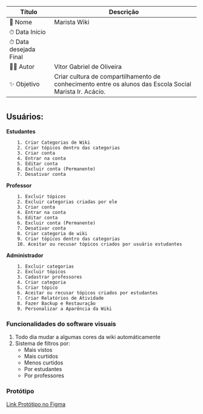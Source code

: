 | Título | Descrição |
| ------ | --------- |
| 📂 Nome | Marista Wiki |
| ⏱ Data Início |  |
| ⏱ Data desejada Final |  |
| 🙋‍♂️ Autor | Vitor Gabriel de Oliveira |
| ✨ Objetivo | Criar cultura de compartilhamento de conhecimento entre os alunos das Escola Social Marista Ir. Acácio. |

#

## **Usuários:**

**Estudantes**

        1. Criar Categorias de Wiki
        2. Criar tópicos dentro das categorias
        3. Criar conta
        4. Entrar na conta
        5. Editar conta
        6. Excluir conta (Permanente)
        7. Desativar conta

**Professor**

        1. Excluir tópicos
        2. Excluir categorias criadas por ele
        3. Criar conta
        4. Entrar na conta
        5. Editar conta
        6. Excluir conta (Permanente)
        7. Desativar conta
        8. Criar categoria de wiki
        9. Criar tópicos dentro das categorias
        10. Aceitar ou recusar tópicos criados por usuário estudantes
        
**Administrador**

        1. Excluir categorias
        2. Excluir tópicos
        3. Cadastrar professores
        4. Criar categoria
        5. Criar tópico
        6. Aceitar ou recusar tópicos criados por estudantes
        7. Criar Relatórios de Atividade
        8. Fazer Backup e Restauração
        9. Personalizar a Aparência da Wiki

### **Funcionalidades do software visuais**

   1. Todo dia mudar a algumas cores da wiki automáticamente
   2.  Sistema de filtros por:
        - Mais vistos
        - Mais curtidos
        - Menos curtidos
        - Por estudantes
        - Por professores

### **Protótipo**
[Link Protótipo no Figma](https://www.figma.com/design/LRJEohkqMcZWlYRTL0JUra/Wiki-Marista?node-id=0-1&t=RBpzwxdQyPSeI0bD-1)
